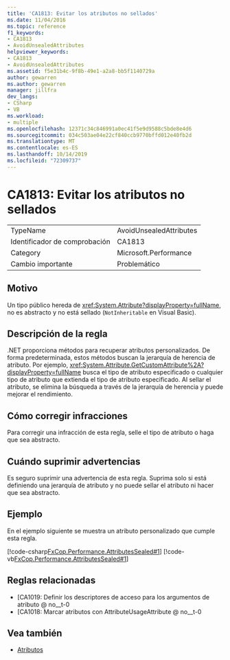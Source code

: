 ```yaml
---
title: 'CA1813: Evitar los atributos no sellados'
ms.date: 11/04/2016
ms.topic: reference
f1_keywords:
- CA1813
- AvoidUnsealedAttributes
helpviewer_keywords:
- CA1813
- AvoidUnsealedAttributes
ms.assetid: f5e31b4c-9f8b-49e1-a2a8-bb5f1140729a
author: gewarren
ms.author: gewarren
manager: jillfra
dev_langs:
- CSharp
- VB
ms.workload:
- multiple
ms.openlocfilehash: 12371c34c846991a0ec41f5e9d9588c5bde8e4d6
ms.sourcegitcommit: 034c503ae04e22cf840ccb9770bffd012e40fb2d
ms.translationtype: MT
ms.contentlocale: es-ES
ms.lasthandoff: 10/14/2019
ms.locfileid: "72309737"
---
```

# <a name="ca1813-avoid-unsealed-attributes"></a>CA1813: Evitar los atributos no sellados

|||
|-|-|
|TypeName|AvoidUnsealedAttributes|
|Identificador de comprobación|CA1813|
|Category|Microsoft.Performance|
|Cambio importante|Problemático|

## <a name="cause"></a>Motivo

Un tipo público hereda de <xref:System.Attribute?displayProperty=fullName>, no es abstracto y no está sellado (`NotInheritable` en Visual Basic).

## <a name="rule-description"></a>Descripción de la regla

.NET proporciona métodos para recuperar atributos personalizados. De forma predeterminada, estos métodos buscan la jerarquía de herencia de atributo. Por ejemplo, <xref:System.Attribute.GetCustomAttribute%2A?displayProperty=fullName> busca el tipo de atributo especificado o cualquier tipo de atributo que extienda el tipo de atributo especificado. Al sellar el atributo, se elimina la búsqueda a través de la jerarquía de herencia y puede mejorar el rendimiento.

## <a name="how-to-fix-violations"></a>Cómo corregir infracciones

Para corregir una infracción de esta regla, selle el tipo de atributo o haga que sea abstracto.

## <a name="when-to-suppress-warnings"></a>Cuándo suprimir advertencias

Es seguro suprimir una advertencia de esta regla. Suprima solo si está definiendo una jerarquía de atributo y no puede sellar el atributo ni hacer que sea abstracto.

## <a name="example"></a>Ejemplo

En el ejemplo siguiente se muestra un atributo personalizado que cumple esta regla.

[!code-csharp[FxCop.Performance.AttributesSealed#1](../code-quality/codesnippet/CSharp/ca1813-avoid-unsealed-attributes_1.cs)]
[!code-vb[FxCop.Performance.AttributesSealed#1](../code-quality/codesnippet/VisualBasic/ca1813-avoid-unsealed-attributes_1.vb)]

## <a name="related-rules"></a>Reglas relacionadas

- [CA1019: Definir los descriptores de acceso para los argumentos de atributo @ no__t-0
- [CA1018: Marcar atributos con AttributeUsageAttribute @ no__t-0

## <a name="see-also"></a>Vea también

- [Atributos](/dotnet/standard/design-guidelines/attributes)